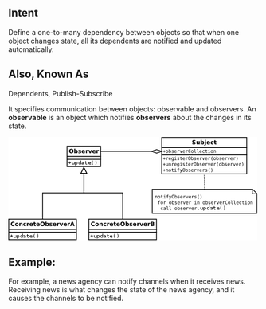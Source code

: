 Intent
---------
Define a one-to-many dependency between objects so that when one object
changes state, all its dependents are notified and updated automatically.

Also, Known As
-------------
Dependents, Publish-Subscribe

It specifies communication between objects: observable and observers.
An **observable** is an object which notifies **observers** about the changes in its state.

![observer.png](observer.png)

Example:
-
For example, a news agency can notify channels when it receives news.
Receiving news is what changes the state of the news agency, and it causes the channels to be notified.